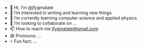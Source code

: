 - 👋 Hi, I’m @jfygmalate
- 👀 I’m interested in writing and learning new things
- 🌱 I’m currently learning computer science and applied physics
- 💞️ I’m looking to collaborate on ...
- 📫 How to reach me jfygmalate@gmail.com
- 😄 Pronouns: ...
- ⚡ Fun fact: ...

<!---
jfygmalate/jfygmalate is a ✨ special ✨ repository because its `README.md` (this file) appears on your GitHub profile.
You can click the Preview link to take a look at your changes.
--->
